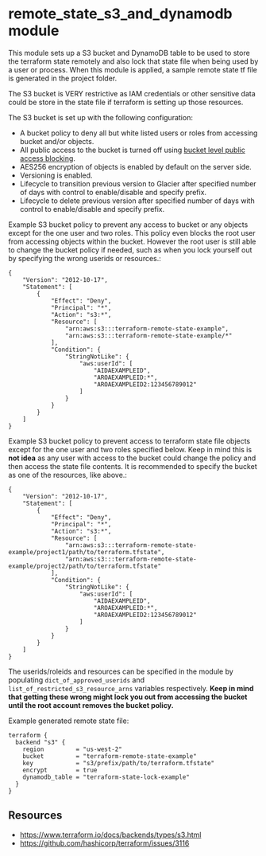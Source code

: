 # remote_state_s3_and_dynamodb module

This module sets up a S3 bucket and DynamoDB table to be used to store the terraform state remotely and also lock that state file when being used by a user or process. When this module is applied, a sample remote state tf file is generated in the project folder.

The S3 bucket is VERY restrictive as IAM credentials or other sensitive data could be store in the state file if terraform is setting up those resources.

The S3 bucket is set up with the following configuration:

- A bucket policy to deny all but white listed users or roles from accessing bucket and/or objects.
- All public access to the bucket is turned off using [bucket level public access blocking](https://aws.amazon.com/blogs/aws/amazon-s3-block-public-access-another-layer-of-protection-for-your-accounts-and-buckets/).
- AES256 encryption of objects is enabled by default on the server side.
- Versioning is enabled.
- Lifecycle to transition previous version to Glacier after specified number of days with control to enable/disable and specify prefix.
- Lifecycle to delete previous version after specified number of days with control to enable/disable and specify prefix.

Example S3 bucket policy to prevent any access to bucket or any objects except for the one user and two roles. This policy even blocks the root user from accessing objects within the bucket. However the root user is still able to change the bucket policy if needed, such as when you lock yourself out by specifying the wrong userids or resources.:

```
{
    "Version": "2012-10-17",
    "Statement": [
        {
            "Effect": "Deny",
            "Principal": "*",
            "Action": "s3:*",
            "Resource": [
                "arn:aws:s3:::terraform-remote-state-example",
                "arn:aws:s3:::terraform-remote-state-example/*"
            ],
            "Condition": {
                "StringNotLike": {
                    "aws:userId": [
                        "AIDAEXAMPLEID",
                        "AROAEXAMPLEID:*",
                        "AROAEXAMPLEID2:123456789012"
                    ]
                }
            }
        }
    ]
}
```

Example S3 bucket policy to prevent access to terraform state file objects except for the one user and two roles specified below. Keep in mind this is **not idea** as any user with access to the bucket could change the policy and then access the state file contents. It is recommended to specify the bucket as one of the resources, like above.:

```
{
    "Version": "2012-10-17",
    "Statement": [
        {
            "Effect": "Deny",
            "Principal": "*",
            "Action": "s3:*",
            "Resource": [
                "arn:aws:s3:::terraform-remote-state-example/project1/path/to/terraform.tfstate",
                "arn:aws:s3:::terraform-remote-state-example/project2/path/to/terraform.tfstate"
            ],
            "Condition": {
                "StringNotLike": {
                    "aws:userId": [
                        "AIDAEXAMPLEID",
                        "AROAEXAMPLEID:*",
                        "AROAEXAMPLEID2:123456789012"
                    ]
                }
            }
        }
    ]
}
```

The userids/roleids and resources can be specified in the module by populating `dict_of_approved_userids` and `list_of_restricted_s3_resource_arns` variables respectively. **Keep in mind that getting these wrong might lock you out from accessing the bucket until the root account removes the bucket policy.**

Example generated remote state file:

```
terraform {
  backend "s3" {
    region         = "us-west-2"
    bucket         = "terraform-remote-state-example"
    key            = "s3/prefix/path/to/terraform.tfstate"
    encrypt        = true
    dynamodb_table = "terraform-state-lock-example"
  }
}
```

## Resources

- https://www.terraform.io/docs/backends/types/s3.html
- https://github.com/hashicorp/terraform/issues/3116
